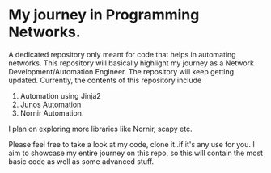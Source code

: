 # My journey in Programming Networks. 

A dedicated repository only meant for code that helps in automating networks. This repository will basically highlight my journey as a Network Development/Automation Engineer. The repository will keep getting updated. Currently, the contents of this repository include

1. Automation using Jinja2
2. Junos Automation
3. Nornir Automation. 

I plan on exploring more libraries like Nornir, scapy etc. 

Please feel free to take a look at my code, clone it..if it's any use for you. I aim to showcase my entire journey on this repo, so this will contain the most basic code as well as some advanced stuff.
